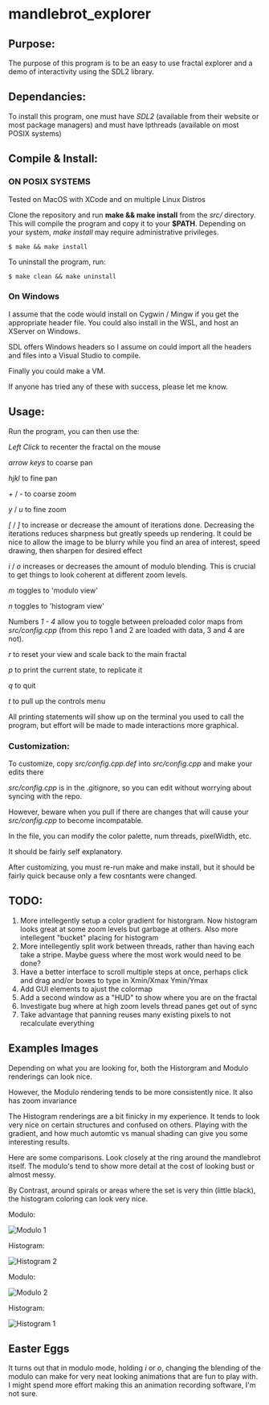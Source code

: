 # mandlebrot_explorer

## Purpose:
The purpose of this program is to be an easy to use fractal explorer and a demo of interactivity using the SDL2 library.

## Dependancies:
To install this program, one must have *SDL2* (available from their website or most package managers) and must have lpthreads (available on most POSIX systems)

## Compile & Install:

### ON POSIX SYSTEMS

Tested on MacOS with XCode and on multiple Linux Distros

Clone the repository and run **make && make install** from the *src/* directory. 
This will compile the program and copy it to your **$PATH**.
Depending on your system, *make install* may require administrative privileges.


    $ make && make install

To uninstall the program, run:

    $ make clean && make uninstall


### On Windows

I assume that the code would install on Cygwin / Mingw if you get the appropriate header file. You could also install in the WSL, and host an XServer on Windows.

SDL offers Windows headers so I assume on could import all the headers and files into a Visual Studio to compile.

Finally you could make a VM.

If anyone has tried any of these with success, please let me know.

## Usage:

Run the program, you can then use the:

*Left Click* to recenter the fractal on the mouse

*arrow keys* to coarse pan 

*hjkl*       to fine pan

*+* / *-*    to coarse zoom

*y* / *u*    to fine zoom

*[* / *]* to increase or decrease the amount of iterations done. Decreasing the iterations reduces sharpness but greatly speeds up rendering. It could be nice to allow the image to be blurry while you find an area of interest, speed drawing, then sharpen for desired effect

*i* / *o* increases or decreases the amount of modulo blending. This is crucial to get things to look coherent at
different zoom levels.

*m* toggles to 'modulo view'

*n* toggles to 'histogram view'

Numbers *1 - 4* allow you to toggle between preloaded color maps from *src/config.cpp* (from this repo
1 and 2 are loaded with data, 3 and 4 are not).

*r* to reset your view and scale back to the main fractal

*p* to print the current state, to replicate it

*q* to quit

*t* to pull up the controls menu

All printing statements will show up on the terminal you used to call the program, but effort
will be made to made interactions more graphical.

### Customization:

To customize, copy *src/config.cpp.def* into *src/config.cpp* and make your edits there

*src/config.cpp* is in the .gitignore, so you can edit without worrying about syncing with the repo.

However, beware when you pull if there are changes that will cause your *src/config.cpp* to become incompatable.

In the file, you can modify the color palette, num threads, pixelWidth, etc.

It should be fairly self explanatory.

After customizing, you must re-run make and make install, but it should be fairly quick because only a few cosntants were changed.

##  TODO:

1)  More intellegently setup a color gradient for historgram. Now histogram looks great at some zoom 
    levels but garbage at others. Also more intellegent "bucket" placing for histogram
2)  More intellegently split work between threads, rather than having each take a stripe.
    Maybe guess where the most work would need to be done?
3)  Have a better interface to scroll multiple steps at once, 
    perhaps click and drag and/or boxes to type in Xmin/Xmax Ymin/Ymax
4)  Add GUI elements to ajust the colormap
5)  Add a second window as a "HUD" to show where you are on the fractal
6)  Investigate bug where at high zoom levels thread panes get out of sync
7)  Take advantage that panning reuses many existing pixels to not recalculate everything

## Examples Images

Depending on what you are looking for, both the Historgram and Modulo renderings can look nice.

However, the Modulo rendering tends to be more consistently nice. It also has zoom invariance

The Histogram renderings are a bit finicky in my experience. It tends to look very nice on certain structures and
confused on others. Playing with the gradient, and how much automtic vs manual shading can give you some interesting results.

Here are some comparisons. Look closely at the ring around the mandlebrot itself. The modulo's tend to show more detail 
at the cost of looking bust or almost messy.

By Contrast, around spirals or areas where the set is very thin (little black), the histogram coloring can look very nice.

Modulo:

![Modulo 1]( /screenshots/modulo1.png?raw=true) 

Histogram:

![Histogram 2](/screenshots/histogram2.png?raw=true)

Modulo:

![Modulo 2](/screenshots/modulo2.png?raw=true)

Histogram:

![Histogram 1]( /screenshots/histogram1.png?raw=true) 

## Easter Eggs

It turns out that in modulo mode, holding *i* or *o*, changing the blending of the modulo can make for very neat looking animations that are fun to play with. I might spend more effort making this an animation recording software, I'm not sure.